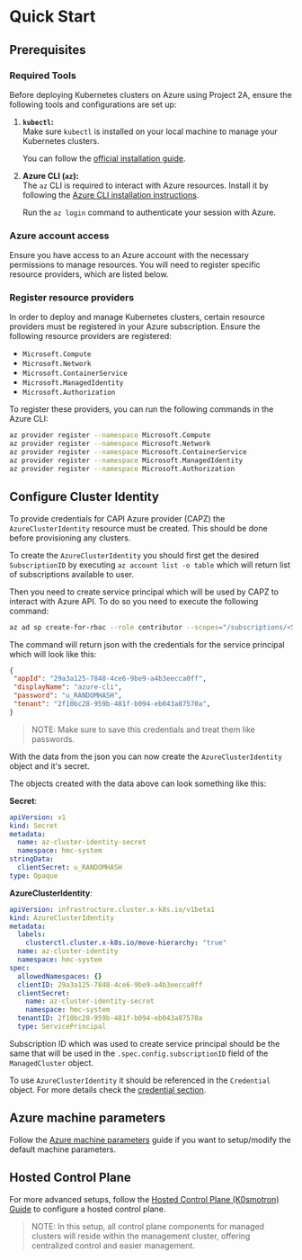 # Quick Start

## Prerequisites

### Required Tools

Before deploying Kubernetes clusters on Azure using Project 2A, ensure the
following tools and configurations are set up:

1. **`kubectl`:**  
   Make sure `kubectl` is installed on your local machine to manage your
   Kubernetes clusters.

    You can follow the
    [official installation guide](https://kubernetes.io/docs/tasks/tools/install-kubectl/).

1. **Azure CLI (`az`):**  
   The `az` CLI is required to interact with Azure resources. Install it by
   following the
   [Azure CLI installation instructions](https://learn.microsoft.com/en-us/cli/azure/install-azure-cli).

    Run the `az login` command to authenticate your session with Azure.

### Azure account access

Ensure you have access to an Azure account with the necessary permissions to
manage resources. You will need to register specific resource providers, which are listed below.

### Register resource providers

In order to deploy and manage Kubernetes clusters, certain resource providers
must be registered in your Azure subscription. Ensure the following resource providers are registered:

- `Microsoft.Compute`
- `Microsoft.Network`
- `Microsoft.ContainerService`
- `Microsoft.ManagedIdentity`
- `Microsoft.Authorization`

To register these providers, you can run the following commands in the Azure CLI:

```bash
az provider register --namespace Microsoft.Compute
az provider register --namespace Microsoft.Network
az provider register --namespace Microsoft.ContainerService
az provider register --namespace Microsoft.ManagedIdentity
az provider register --namespace Microsoft.Authorization
```

## Configure Cluster Identity

To provide credentials for CAPI Azure provider (CAPZ) the `AzureClusterIdentity`
resource must be created. This should be done before provisioning any clusters.

To create the `AzureClusterIdentity` you should first get the desired
`SubscriptionID` by executing `az account list -o table` which will return list
of subscriptions available to user.

Then you need to create service principal which will be used by CAPZ to interact
with Azure API. To do so you need to execute the following command:

```bash
az ad sp create-for-rbac --role contributor --scopes="/subscriptions/<Subscription ID>"
```

The command will return json with the credentials for the service principal which
will look like this:

```json
{
 "appId": "29a3a125-7848-4ce6-9be9-a4b3eecca0ff",
 "displayName": "azure-cli",
 "password": "u_RANDOMHASH",
 "tenant": "2f10bc28-959b-481f-b094-eb043a87570a",
}
```

> NOTE:
> Make sure to save this credentials and treat them like passwords.

With the data from the json you can now create the `AzureClusterIdentity` object
and it's secret.

The objects created with the data above can look something like this:

**Secret**:

```yaml
apiVersion: v1
kind: Secret
metadata:
  name: az-cluster-identity-secret
  namespace: hmc-system
stringData:
  clientSecret: u_RANDOMHASH
type: Opaque
```

**AzureClusterIdentity**:

```yaml
apiVersion: infrastructure.cluster.x-k8s.io/v1beta1
kind: AzureClusterIdentity
metadata:
  labels:
    clusterctl.cluster.x-k8s.io/move-hierarchy: "true"
  name: az-cluster-identity
  namespace: hmc-system
spec:
  allowedNamespaces: {}
  clientID: 29a3a125-7848-4ce6-9be9-a4b3eecca0ff
  clientSecret:
    name: az-cluster-identity-secret
    namespace: hmc-system
  tenantID: 2f10bc28-959b-481f-b094-eb043a87570a
  type: ServicePrincipal
```

Subscription ID which was used to create service principal should be the
same that will be used in the `.spec.config.subscriptionID` field of the
`ManagedCluster` object.

To use `AzureClusterIdentity` it should be referenced in the `Credential`
object. For more details check the [credential section](../credential/main.md).

## Azure machine parameters

Follow the [Azure machine parameters](./machine-parameters.md) guide if you want
to setup/modify the default machine parameters.

## Hosted Control Plane

For more advanced setups, follow the
[Hosted Control Plane (K0smotron) Guide](./hosted-control-plane.md) to
configure a hosted control plane.  
> NOTE:
> In this setup, all control plane components for managed clusters will
> reside within the management cluster, offering centralized control and easier management.
